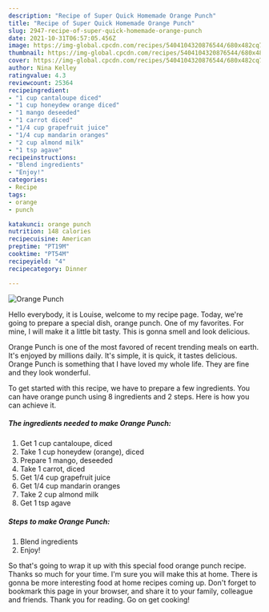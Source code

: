 ```yaml
---
description: "Recipe of Super Quick Homemade Orange Punch"
title: "Recipe of Super Quick Homemade Orange Punch"
slug: 2947-recipe-of-super-quick-homemade-orange-punch
date: 2021-10-31T06:57:05.456Z
image: https://img-global.cpcdn.com/recipes/5404104320876544/680x482cq70/orange-punch-recipe-main-photo.jpg
thumbnail: https://img-global.cpcdn.com/recipes/5404104320876544/680x482cq70/orange-punch-recipe-main-photo.jpg
cover: https://img-global.cpcdn.com/recipes/5404104320876544/680x482cq70/orange-punch-recipe-main-photo.jpg
author: Nina Kelley
ratingvalue: 4.3
reviewcount: 25364
recipeingredient:
- "1 cup cantaloupe diced"
- "1 cup honeydew orange diced"
- "1 mango deseeded"
- "1 carrot diced"
- "1/4 cup grapefruit juice"
- "1/4 cup mandarin oranges"
- "2 cup almond milk"
- "1 tsp agave"
recipeinstructions:
- "Blend ingredients"
- "Enjoy!"
categories:
- Recipe
tags:
- orange
- punch

katakunci: orange punch 
nutrition: 148 calories
recipecuisine: American
preptime: "PT19M"
cooktime: "PT54M"
recipeyield: "4"
recipecategory: Dinner

---
```



![Orange Punch](https://img-global.cpcdn.com/recipes/5404104320876544/680x482cq70/orange-punch-recipe-main-photo.jpg)

Hello everybody, it is Louise, welcome to my recipe page. Today, we're going to prepare a special dish, orange punch. One of my favorites. For mine, I will make it a little bit tasty. This is gonna smell and look delicious.



Orange Punch is one of the most favored of recent trending meals on earth. It's enjoyed by millions daily. It's simple, it is quick, it tastes delicious. Orange Punch is something that I have loved my whole life. They are fine and they look wonderful.


To get started with this recipe, we have to prepare a few ingredients. You can have orange punch using 8 ingredients and 2 steps. Here is how you can achieve it.

<!--inarticleads1-->

##### The ingredients needed to make Orange Punch:

1. Get 1 cup cantaloupe, diced
1. Take 1 cup honeydew (orange), diced
1. Prepare 1 mango, deseeded
1. Take 1 carrot, diced
1. Get 1/4 cup grapefruit juice
1. Get 1/4 cup mandarin oranges
1. Take 2 cup almond milk
1. Get 1 tsp agave




<!--inarticleads2-->

##### Steps to make Orange Punch:

1. Blend ingredients
1. Enjoy!




So that's going to wrap it up with this special food orange punch recipe. Thanks so much for your time. I'm sure you will make this at home. There is gonna be more interesting food at home recipes coming up. Don't forget to bookmark this page in your browser, and share it to your family, colleague and friends. Thank you for reading. Go on get cooking!
